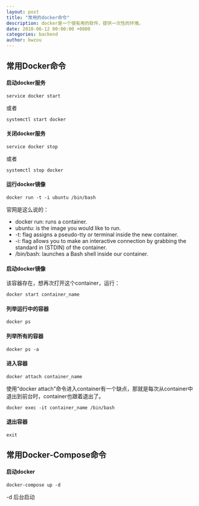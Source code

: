 ```yaml
---
layout: post
title: "常用的docker命令"
description: docker是一个很有用的软件，提供一次性的环境。
date: 2018-06-12 00:00:00 +0800
categories: backend
author: bwzou
---
```

## 常用Docker命令

#### 启动docker服务
```
service docker start
```
或者
```
systemctl start docker
```

#### 关闭docker服务
```
service docker stop
```
或者
```
systemctl stop docker
```

#### 运行docker镜像
```
docker run -t -i ubuntu /bin/bash
```
官网是这么说的：

- docker run: runs a container.
- ubuntu: is the image you would like to run.
- -t: flag assigns a pseudo-tty or terminal inside the new container.
- -i: flag allows you to make an interactive connection by grabbing the standard in (STDIN) of the container.
- /bin/bash: launches a Bash shell inside our container.

#### 启动docker镜像
该容器存在，想再次打开这个container，运行：
```
docker start container_name
```

#### 列举运行中的容器
```
docker ps
```

#### 列举所有的容器
```
docker ps -a
```

#### 进入容器
```
docker attach container_name
```
使用“docker attach”命令进入container有一个缺点，那就是每次从container中退出到前台时，container也跟着退出了。

```
docker exec -it container_name /bin/bash
```

#### 退出容器
```
exit
```

## 常用Docker-Compose命令
#### 启动docker
```
docker-compose up -d
```
-d 后台启动

